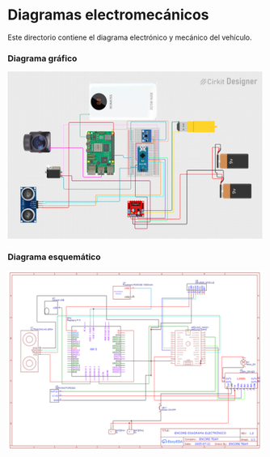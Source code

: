 Diagramas electromecánicos
====

Este directorio contiene el diagrama electrónico y mecánico del vehículo.

### Diagrama gráfico

![Diagrama gráfico](Diagrama-cirkit.png "Diagrama gráfico")

### Diagrama esquemático

![Diagrama esquemático](ENCORE-DIAGRAMA-ESQUEMATICO.png "Diagrama esquemático")